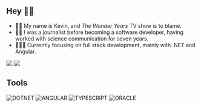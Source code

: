 ## Hey 👋🏼

- 🧑🏻 My name is Kevin, and *The Wonder Years* TV show is to blame.
- ✍🏻 I was a journalist before becoming a software developer, having worked with science communication for seven years.
- 👨🏻‍💻 Currently focusing on full stack development, mainly with .NET and Angular.
  
 <a href="mailto:kevinribeiroalencar@gmail.com" target="_blank"><img src="https://img.shields.io/badge/Gmail-D14836?style=for-the-badge&logo=gmail&logoColor=white" target="_blank"></a>
 <a href="https://www.linkedin.com/in/kevinalencar" target="_blank"><img src="https://img.shields.io/badge/LinkedIn-0077B5?style=for-the-badge&logo=linkedin&logoColor=white"></a>



<!---
## Tools 💻

<div style="display: inline_block"><br>
   <a href="#"><img align="center" alt="CSharp" height="40" width="50" src="https://cdn.jsdelivr.net/gh/devicons/devicon/icons/csharp/csharp-original.svg"></a>
   <a href="#"><img align="center" alt="DotNet" height="40" width="50" src="https://cdn.jsdelivr.net/gh/devicons/devicon/icons/dotnetcore/dotnetcore-original.svg"></a>
   <a href="#"><img align="center" alt="Angular" height="40" width="50" src="https://cdn.jsdelivr.net/gh/devicons/devicon/icons/angularjs/angularjs-original.svg"></a>
   <a href="#"><img align="center" alt="Oracle" height="40" width="50" src="https://cdn.jsdelivr.net/gh/devicons/devicon/icons/oracle/oracle-original.svg"></a>
</div>
-->

## Tools

<div> 
    <img align="center" alt="DOTNET" src="https://img.shields.io/badge/.NET-purple?style=for-the-badge&logo=csharp" />
    <img align="center" alt="ANGULAR" src="https://img.shields.io/badge/angular-%23ff0000?style=for-the-badge&logo=angular" />
    <img align="center" alt="TYPESCRIPT" src="https://img.shields.io/badge/typescript-blue?style=for-the-badge&logo=typescript&logoColor=white" />
    <img align="center" alt="ORACLE" src="https://img.shields.io/badge/oracle-orange?style=for-the-badge&logo=oracle" />
</div>
